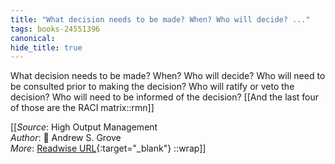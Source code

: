 ```yaml
---
title: "What decision needs to be made? When? Who will decide? ..."
tags: books-24551396
canonical: 
hide_title: true
---
```


What decision needs to be made?
When?
Who will decide?
Who will need to be consulted prior to making the decision?
Who will ratify or veto the decision?
Who will need to be informed of the decision?
[[And the last four of those are the RACI matrix::rmn]]


[[_Source_: High Output Management<br>
_Author_: 📕 Andrew S. Grove<br>
_More_: [Readwise URL](https://readwise.io/open/478844360){:target="_blank"}
::wrap]]